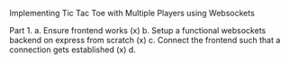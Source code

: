 Implementing Tic Tac Toe with Multiple Players using Websockets

Part 1.
a. Ensure frontend works (x)
b. Setup a functional websockets backend on express from scratch (x)
c. Connect the frontend such that a connection gets established (x)
d.
